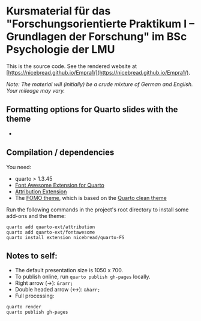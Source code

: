 # Kursmaterial für das "Forschungsorientierte Praktikum I – Grundlagen der Forschung" im BSc Psychologie der LMU

This is the source code. See the rendered website at [https://nicebread.github.io/Empra1/](https://nicebread.github.io/Empra1/).

*Note: The material will (initially) be a crude mixture of German and English. Your mileage may vary.*

## Formatting options for Quarto slides with the theme

- 

## Compilation / dependencies

You need:

- quarto > 1.3.45
- [Font Awesome Extension for Quarto](https://github.com/quarto-ext/fontawesome)
- [Attribution Extension](https://github.com/quarto-ext/attribution)
- The [FOMO theme](https://github.com/nicebread/quarto-FS), which is based on the [Quarto clean theme](https://github.com/grantmcdermott/quarto-revealjs-clean/tree/main)

Run the following commands in the project's root directory to install some add-ons and the theme:

```
quarto add quarto-ext/attribution
quarto add quarto-ext/fontawesome
quarto install extension nicebread/quarto-FS
```

## Notes to self:

- The default presentation size is 1050 x 700.
- To publish online, run `quarto publish gh-pages` locally.
- Right arrow (→): `&rarr;`
- Double headed arrow (↔): `&harr;`
- Full processing:

```
quarto render
quarto publish gh-pages
```